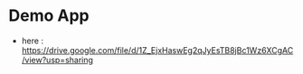 # Demo App
- here : https://drive.google.com/file/d/1Z_EjxHaswEg2qJyEsTB8jBc1Wz6XCgAC/view?usp=sharing

